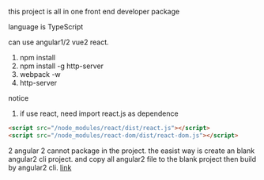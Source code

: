 this project is all in one front end developer package

language is TypeScript

can use angular1/2 vue2 react.

1. npm install
2. npm install -g http-server
3. webpack -w
4. http-server


notice
1. if use react, need import react.js as dependence

```html
<script src="/node_modules/react/dist/react.js"></script>
<script src="/node_modules/react-dom/dist/react-dom.js"></script>
```

2 angular 2 cannot package in the project. the easist way is create an blank angular2 cli project. and copy all angular2 file to the blank project then build by angular2 cli. [link](https://cli.angular.io/)


